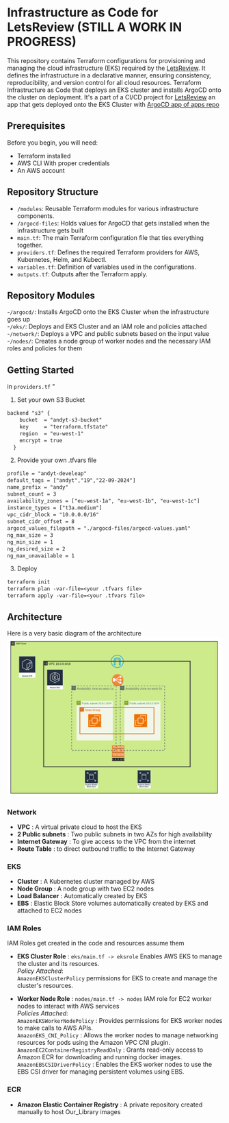 # Infrastructure as Code for LetsReview (STILL A WORK IN PROGRESS)
This repository contains Terraform configurations for provisioning and managing the cloud infrastructure (EKS) required by the [LetsReview](https://github.com/adigaandyt/LetsReview).
It defines the infrastructure in a declarative manner, ensuring consistency, reproducibility, and version control for all cloud resources.
Terraform Infrastructure as Code that deploys an EKS cluster and installs ArgoCD onto the cluster on deployment.
It's a part of a CI/CD project for [LetsReview](https://github.com/adigaandyt/LetsReview) an app that gets deployed onto the EKS Cluster with [ArgoCD app of apps repo](https://github.com/adigaandyt/ourlibrary_gitops)

## Prerequisites
Before you begin, you will need:

- Terraform installed
- AWS CLI With proper credentials
- An AWS account

## Repository Structure
- `/modules`: Reusable Terraform modules for various infrastructure components.
- `/argocd-files`: Holds values for ArgoCD that gets installed when the infrastructure gets built 
- `main.tf`: The main Terraform configuration file that ties everything together.
- `providers.tf`: Defines the required Terraform providers for AWS, Kubernetes, Helm, and Kubectl.
- `variables.tf`: Definition of variables used in the configurations.
- `outputs.tf`: Outputs after the Terraform apply.

## Repository Modules
-`/argocd/`: Installs ArgoCD onto the EKS Cluster when the infrastructure goes up<br>
-`/eks/`: Deploys and EKS Cluster and an IAM role and policies attached <br>
-`/network/`: Deploys a VPC and public subnets based on the input value<br>
-`/nodes/`: Creates a node group of worker nodes and the necessary IAM roles and policies for them<br>

## Getting Started
in `providers.tf` "
1) Set your own S3 Bucket
```  
backend "s3" {
    bucket  = "andyt-s3-bucket"
    key     = "terraform.tfstate"
    region  = "eu-west-1"
    encrypt = true
  }
```

2) Provide your own .tfvars file
```
profile = "andyt-develeap"
default_tags = ["andyt","19","22-09-2024"]
name_prefix = "andy"
subnet_count = 3
availability_zones = ["eu-west-1a", "eu-west-1b", "eu-west-1c"]
instance_types = ["t3a.medium"]
vpc_cidr_block = "10.0.0.0/16"
subnet_cidr_offset = 8
argocd_values_filepath = "./argocd-files/argocd-values.yaml"
ng_max_size = 3
ng_min_size = 1
ng_desired_size = 2
ng_max_unavailable = 1 
```
3) Deploy
```
terraform init 
terraform plan -var-file=<your .tfvars file>
terraform apply -var-file=<your .tfvars file>
```

## Architecture
Here is a very basic diagram of the architecture
![AWS Infrastructure](./diagrams/AWS%20Infra.png)

### Network
- **VPC** : A virtual private cloud to host the EKS
- **2 Public subnets** : Two public subnets in two AZs for high availability 
- **Internet Gateway** : To give access to the VPC from the internet 
- **Route Table** : to direct outbound traffic to the Internet Gateway

### EKS
- **Cluster** : A Kubernetes cluster managed by AWS
- **Node Group** : A node group with two EC2 nodes
- **Load Balancer** : Automatically created by EKS
- **EBS** : Elastic Block Store volumes automatically created by EKS and attached to EC2 nodes

### IAM Roles
IAM Roles get created in the code and resources assume them
- **EKS Cluster Role** : `eks/main.tf -> eksrole` Enables AWS EKS to manage the cluster and its resources.<br>
  *Policy Attached*:<br>`AmazonEKSClusterPolicy` permissions for EKS to create and manage the cluster's resources.
  
- **Worker Node Role** : `nodes/main.tf -> nodes` IAM role for EC2 worker nodes to interact with AWS services<br>
  *Policies Attached*:<br>
                    `AmazonEKSWorkerNodePolicy` : Provides permissions for EKS worker nodes to make calls to AWS APIs.<br>
                    `AmazonEKS_CNI_Policy` : Allows the worker nodes to manage networking resources for pods using the Amazon VPC CNI plugin.<br>
                    `AmazonEC2ContainerRegistryReadOnly` : Grants read-only access to Amazon ECR for downloading and running docker images.<br>
                    `AmazonEBSCSIDriverPolicy` : Enables the EKS worker nodes to use the EBS CSI driver for managing persistent volumes using EBS.<br>

### ECR
- **Amazon Elastic Container Registry** : A private repository created manually to host Our_Library images
